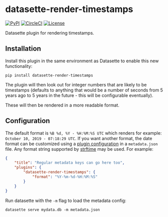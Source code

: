 # datasette-render-timestamps

[![PyPI](https://img.shields.io/pypi/v/datasette-render-timestamps.svg)](https://pypi.org/project/datasette-render-timestamps/)
[![CircleCI](https://circleci.com/gh/simonw/datasette-render-timestamps.svg?style=svg)](https://circleci.com/gh/simonw/datasette-render-timestamps)
[![License](https://img.shields.io/badge/license-Apache%202.0-blue.svg)](https://github.com/simonw/datasette-render-timestamps/blob/master/LICENSE)

Datasette plugin for rendering timestamps.

## Installation

Install this plugin in the same environment as Datasette to enable this new functionality:

    pip install datasette-render-timestamps

The plugin will then look out for integer numbers that are likely to be timestamps (defaults to anything that would be a number of seconds from 5 years ago to 5 years in the future - this will be configurable eventually).

These will then be rendered in a more readable format.

## Configuration

The default format is `%B %d, %Y - %H:%M:%S UTC` which renders for example: `October 10, 2019 - 07:18:29 UTC`. If you want another format, the date format can be customized using a [plugin configuration](https://datasette.readthedocs.io/en/stable/plugins.html#plugin-configuration) in a `metadata.json` file. Any format string supported by [strftime](http://strftime.org/) may be used. For example:


```json
{
    "title": "Regular metadata keys can go here too",
    "plugins": {
        "datasette-render-timestamps": {
            "format": "%Y-%m-%d-%H:%M:%S"
        }
    }
}
```

Run datasette with the `-m` flag to load the metadata config:

    datasette serve mydata.db -m metadata.json
